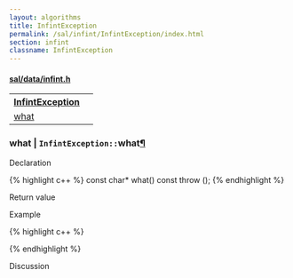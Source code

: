 ```yaml
---
layout: algorithms
title: InfintException
permalink: /sal/infint/InfintException/index.html
section: infint
classname: InfintException
---
```


<div class="block">
<h4><a href="https://github.com/LemonPi/data/blob/master/infint.h">sal/data/infint.h</a>
</h4><table class="pretty">
<tr><th><a class="doc-list-name" href="#InfintException">InfintException</a></th><th></th></tr>
<tr><td><a class="doc-list-name" href="#what">what</a></td><td></td></tr>
</table></div>



<h3 class="anchor doc-header">what | <code class="qualifier">InfintException::</code>what<a class="anchor-link" href="#what" name="what" title="permalink to section">&para;</a></h3>
<div class="block">

<p class="doc-section">Declaration</p>
{% highlight c++ %}
const char* what() const throw ();
{% endhighlight %}
<p class="doc-section">Return value</p>

<p class="doc-section">Example</p>
{% highlight c++ %}

{% endhighlight %}

<p class="doc-section">Discussion</p>
<div>
<p>
	
</p>
</div></div>





